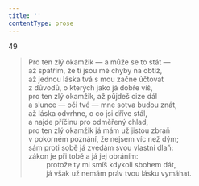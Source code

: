 ```yaml
---
title: ''
contentType: prose
---
```


49

> Pro ten zlý okamžik — a může se to stát —  
> až spatřím, že ti jsou mé chyby na obtíž,  
> až jednou láska tvá s mou začne účtovat  
> z důvodů, o kterých jako já dobře víš,  
> pro ten zlý okamžik, až půjdeš cize dál  
> a slunce — oči tvé — mne sotva budou znát,  
> až láska odvrhne, o co jsi dříve stál,  
> a najde příčinu pro odměřený chlad,  
> pro ten zlý okamžik já mám už jistou zbraň  
> v pokorném poznání, že nejsem víc než dým;  
> sám proti sobě já zvedám svou vlastní dlaň:  
> zákon je při tobě a já jej obráním:  
>          protože ty mi smíš kdykoli sbohem dát,  
>          já však už nemám práv tvou lásku vymáhat.
